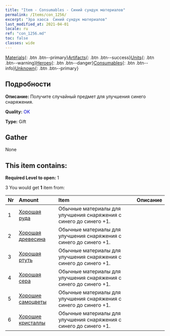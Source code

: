 ```yaml
---
title: "Item - Consumables - Синий сундук материалов"
permalink: /Items/con_1256/
excerpt: "Эра хаоса  Синий сундук материалов"
last_modified_at: 2021-04-01
locale: ru
ref: "con_1256.md"
toc: false
classes: wide
---
```

 [Materials](/ru/Items/){: .btn .btn--primary}[Artifacts](/ru/Items/Artifacts/){: .btn .btn--success}[Units](/ru/Items/Units/){: .btn .btn--warning}[Heroes](/ru/Items/Heroes/){: .btn .btn--danger}[Consumables](/ru/Items/Consumables/){: .btn .btn--info}[Unknown](/ru/Items/Unknown/){: .btn .btn--primary}

## Подробности
 **Описание:** Получите случайный предмет для улучшения синего снаряжения.

 **Quality:** <span style="color: #0000CD">OK</span>

 **Type:** Gift

## Gather

  None

## This item contains:

 **Required Level to open:** 1

 3 You would get **1** item  from:

  | Nr | Amount |     Item    | Описание |
  |:---|:-------|:------------|:-----------:|
  | 1 | [Хорошая руда](/ru/Items/mat_12/) | Обычные материалы для улучшения снаряжения c синего до синего +1. | 
  | 2 | [Хорошая древесина](/ru/Items/mat_13/) | Обычные материалы для улучшения снаряжения c синего до синего +1. | 
  | 3 | [Хорошая ртуть](/ru/Items/mat_14/) | Обычные материалы для улучшения снаряжения c синего до синего +1. | 
  | 4 | [Хорошая сера](/ru/Items/mat_15/) | Обычные материалы для улучшения снаряжения c синего до синего +1. | 
  | 5 | [Хорошие самоцветы](/ru/Items/mat_16/) | Обычные материалы для улучшения снаряжения c синего до синего +1. | 
  | 6 | [Хорошие кристаллы](/ru/Items/mat_17/) | Обычные материалы для улучшения снаряжения c синего до синего +1. | 
